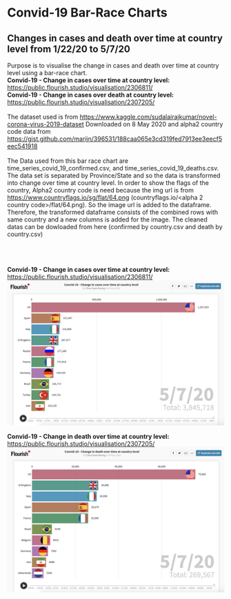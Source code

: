 # Convid-19 Bar-Race Charts
## Changes in cases and death over time at country level from 1/22/20 to 5/7/20

Purpose is to visualise the change in cases and death over time at country level using a bar-race chart. <br>
<b>Convid-19 - Change in cases over time at country level:</b> https://public.flourish.studio/visualisation/2306811/ <br>
<b>Convid-19 - Change in cases over death at country level:</b> https://public.flourish.studio/visualisation/2307205/
<br>
<br>
The dataset used is from https://www.kaggle.com/sudalairajkumar/novel-corona-virus-2019-dataset Downloaded on 8 May 2020 and alpha2 country code data from https://gist.github.com/marijn/396531/188caa065e3cd319fed7913ee3eecf5eec541918
<br>
<br>
The Data used from this bar race chart are time_series_covid_19_confirmed.csv, and time_series_covid_19_deaths.csv. The data set is separated by Province/State and so the data is transformed into change over time at country level. In order to show the flags of the country, Alpha2 country code is need because the img url is from https://www.countryflags.io/sg/flat/64.png (countryflags.io/<alpha 2 country code>/flat/64.png). So the image url is added to the dataframe. Therefore, the transformed dataframe consists of the combined rows with same country and a new columns is added for the image. The cleaned datas can be dowloaded from here (confirmed by country.csv and death by country.csv)

<br> <br>  <br> 
<b>Convid-19 - Change in cases over time at country level:</b> https://public.flourish.studio/visualisation/2306811/ <br>
<img src = "cases.png">

<b>Convid-19 - Change in death over time at country level:</b> https://public.flourish.studio/visualisation/2307205/<br>
<img src = "death.png">
